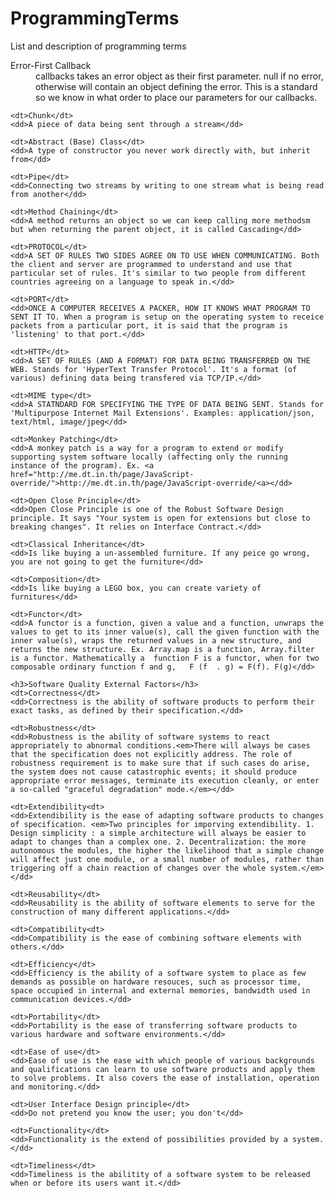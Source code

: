 # ProgrammingTerms
List and description of programming terms

<dl>
	<dt>Error-First Callback</dt>
	<dd>callbacks takes an error object as their first parameter.
	 null if no error, otherwise will contain an object defining the error. This is a standard so we know in what order to place our parameters for our callbacks.</dd>

	<dt>Chunk</dt>
	<dd>A piece of data being sent through a stream</dd>

	<dt>Abstract (Base) Class</dt>
	<dd>A type of constructor you never work directly with, but inherit from</dd>

	<dt>Pipe</dt>
	<dd>Connecting two streams by writing to one stream what is being read from another</dd>

	<dt>Method Chaining</dt>
	<dd>A method returns an object so we can keep calling more methodsm but when returning the parent object, it is called Cascading</dd>

	<dt>PROTOCOL</dt>
	<dd>A SET OF RULES TWO SIDES AGREE ON TO USE WHEN COMMUNICATING. Both the client and server are programmed to understand and use that particular set of rules. It's similar to two people from different countries agreeing on a language to speak in.</dd>

	<dt>PORT</dt>
	<dd>ONCE A COMPUTER RECEIVES A PACKER, HOW IT KNOWS WHAT PROGRAM TO SENT IT TO. When a program is setup on the operating system to receice packets from a particular port, it is said that the program is 'listening' to that port.</dd>

	<dt>HTTP</dt>
	<dd>A SET OF RULES (AND A FORMAT) FOR DATA BEING TRANSFERRED ON THE WEB. Stands for 'HyperText Transfer Protocol'. It's a format (of various) defining data being transfered via TCP/IP.</dd>

	<dt>MIME type</dt>
	<dd>A STATNDARD FOR SPECIFYING THE TYPE OF DATA BEING SENT. Stands for 'Multipurpose Internet Mail Extensions'. Examples: application/json, text/html, image/jpeg</dd>

	<dt>Monkey Patching</dt>
	<dd>A monkey patch is a way for a program to extend or modify supporting system software locally (affecting only the running instance of the program). Ex. <a href="http://me.dt.in.th/page/JavaScript-override/">http://me.dt.in.th/page/JavaScript-override/<a></dd>
	
	<dt>Open Close Principle</dt>
	<dd>Open Close Principle is one of the Robust Software Design principle. It says "Your system is open for extensions but close to breaking changes". It relies on Interface Contract.</dd>
	
	<dt>Classical Inheritance</dt>
	<dd>Is like buying a un-assembled furniture. If any peice go wrong, you are not going to get the furniture</dd>
	
	<dt>Composition</dt>
	<dd>Is like buying a LEGO box, you can create variety of furnitures</dd>
	
	<dt>Functor</dt>
	<dd>A functor is a function, given a value and a function, unwraps the values to get to its inner value(s), call the given function with the inner value(s), wraps the returned values in a new structure, and returns the new structure. Ex. Array.map is a function, Array.filter is a functor. Mathematically a  function F is a functor, when for two composable ordinary function f and g,   F (f  . g) = F(f). F(g)</dd>
	
	<h3>Software Quality External Factors</h3>
	<dt>Correctness</dt>
	<dd>Correctness is the ability of software products to perform their exact tasks, as defined by their specification.</dd>
	
	<dt>Robustness</dt>
	<dd>Robustness is the ability of software systems to react appropriately to abnormal conditions.<em>There will always be cases that the specification does not explicitly address. The role of robustness requirement is to make sure that if such cases do arise, the system does not cause catastrophic events; it should produce appropriate error messages, terminate its execution cleanly, or enter a so-called "graceful degradation" mode.</em></dd>
	
	<dt>Extendibility<dt>
	<dd>Extendibility is the ease of adapting software products to changes of specification. <em>Two principles for imporving extendibility. 1. Design simplicity : a simple architecture will always be easier to adapt to changes than a complex one. 2. Decentralization: the more autonomous the modules, the higher the likelihood that a simple change will affect just one module, or a small number of modules, rather than triggering off a chain reaction of changes over the whole system.</em> </dd>
	
	<dt>Reusability</dt>
	<dd>Reusability is the ability of software elements to serve for the construction of many different applications.</dd>
	
	<dt>Compatibility<dt>
	<dd>Compatibility is the ease of combining software elements with others.</dd>
	
	<dt>Efficiency</dt>
	<dd>Efficiency is the ability of a software system to place as few demands as possible on hardware resouces, such as processor time, space occupied in internal and external memories, bandwidth used in communication devices.</dd>
	
	<dt>Portability</dt>
	<dd>Portability is the ease of transferring software products to various hardware and software environments.</dd>
	
	<dt>Ease of use</dt>
	<dd>Ease of use is the ease with which people of various backgrounds and qualifications can learn to use software products and apply them to solve problems. It also covers the ease of installation, operation and monitoring.</dd>
	
	<dt>User Interface Design principle</dt>
	<dd>Do not pretend you know the user; you don't</dd>
	
	<dt>Functionality</dt>
	<dd>Functionality is the extend of possibilities provided by a system.</dd>
	
	<dt>Timeliness</dt>
	<dd>Timeliness is the abilitity of a software system to be released when or before its users want it.</dd>
</dl>
